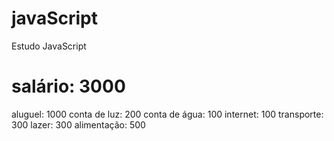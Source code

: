 # javaScript
Estudo JavaScript


# salário: 3000
aluguel: 1000
conta de luz: 200
conta de água: 100
internet: 100
transporte: 300
lazer: 300
alimentação: 500